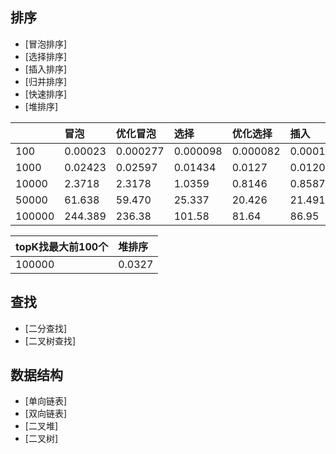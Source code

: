 ## 排序
* [冒泡排序]
* [选择排序]
* [插入排序]
* [归并排序]
* [快速排序]
* [堆排序]

||冒泡|优化冒泡|选择|优化选择|插入|归并|快排|堆排序|
|:---|:---|:---|:---|:---|:---|:---|:---|:---|
|100|0.00023|0.000277|0.000098|0.000082|0.000104|0.000192|0.00014|0.00019|
|1000|0.02423|0.02597|0.01434|0.0127|0.01208|0.0026|0.0006|0.00308|
|10000|2.3718|2.3178|1.0359|0.8146|0.8587|0.0222|0.01236|0.03449|
|50000|61.638|59.470|25.337|20.426|21.491|0.1248|0.09279|0.22093|
|100000|244.389|236.38|101.58|81.64|86.95|0.267|0.3982|0.4647|

|topK找最大前100个|堆排序|
|:---|:---|
|100000|0.0327|

## 查找
* [二分查找]
* [二叉树查找]
## 数据结构
* [单向链表]
* [双向链表]
* [二叉堆]
* [二叉树]
